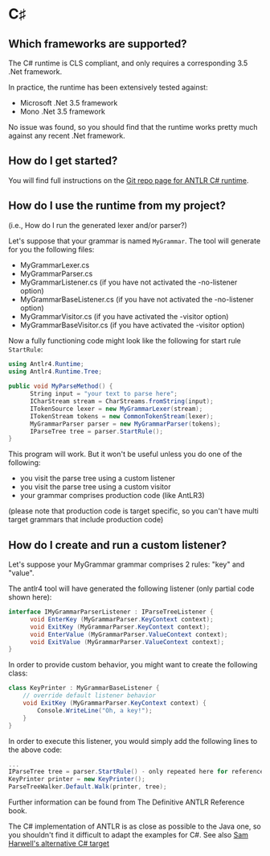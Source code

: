 # C&sharp;

## Which frameworks are supported?

The C# runtime is CLS compliant, and only requires a corresponding 3.5 .Net framework.

In practice, the runtime has been extensively tested against:

* Microsoft .Net 3.5 framework
* Mono .Net 3.5 framework

No issue was found, so you should find that the runtime works pretty much against any recent .Net framework.

## How do I get started?

You will find full instructions on the [Git repo page for ANTLR C# runtime](https://github.com/antlr/antlr4/tree/master/runtime/CSharp).
 
## How do I use the runtime from my project?

(i.e., How do I run the generated lexer and/or parser?)

Let's suppose that your grammar is named `MyGrammar`. The tool will generate for you the following files:

*   MyGrammarLexer.cs
*   MyGrammarParser.cs
*   MyGrammarListener.cs (if you have not activated the -no-listener option)
*   MyGrammarBaseListener.cs (if you have not activated the -no-listener option)
*   MyGrammarVisitor.cs (if you have activated the -visitor option)
*   MyGrammarBaseVisitor.cs (if you have activated the -visitor option)

Now a fully functioning code might look like the following for start rule `StartRule`:

```csharp
using Antlr4.Runtime;
using Antlr4.Runtime.Tree;
     
public void MyParseMethod() {
      String input = "your text to parse here";
      ICharStream stream = CharStreams.fromString(input);
      ITokenSource lexer = new MyGrammarLexer(stream);
      ITokenStream tokens = new CommonTokenStream(lexer);
      MyGrammarParser parser = new MyGrammarParser(tokens);
      IParseTree tree = parser.StartRule();
}
```

This program will work. But it won't be useful unless you do one of the following:

* you visit the parse tree using a custom listener
* you visit the parse tree using a custom visitor
* your grammar comprises production code (like AntLR3)

(please note that production code is target specific, so you can't have multi target grammars that include production code)
 
## How do I create and run a custom listener?

Let's suppose your MyGrammar grammar comprises 2 rules: "key" and "value".

The antlr4 tool will have generated the following listener (only partial code shown here): 

```csharp
interface IMyGrammarParserListener : IParseTreeListener {
      void EnterKey (MyGrammarParser.KeyContext context);
      void ExitKey (MyGrammarParser.KeyContext context);
      void EnterValue (MyGrammarParser.ValueContext context);
      void ExitValue (MyGrammarParser.ValueContext context);
}
```
 
In order to provide custom behavior, you might want to create the following class:
 
```csharp
class KeyPrinter : MyGrammarBaseListener {
    // override default listener behavior
    void ExitKey (MyGrammarParser.KeyContext context) {
        Console.WriteLine("Oh, a key!");
    }
}
```
   
In order to execute this listener, you would simply add the following lines to the above code:
 
 
```csharp
...
IParseTree tree = parser.StartRule() - only repeated here for reference
KeyPrinter printer = new KeyPrinter();
ParseTreeWalker.Default.Walk(printer, tree);
```
        
Further information can be found from The Definitive ANTLR Reference book.

The C# implementation of ANTLR is as close as possible to the Java one, so you shouldn't find it difficult to adapt the examples for C#. See also [Sam Harwell's alternative C# target](https://github.com/tunnelvisionlabs/antlr4cs)


